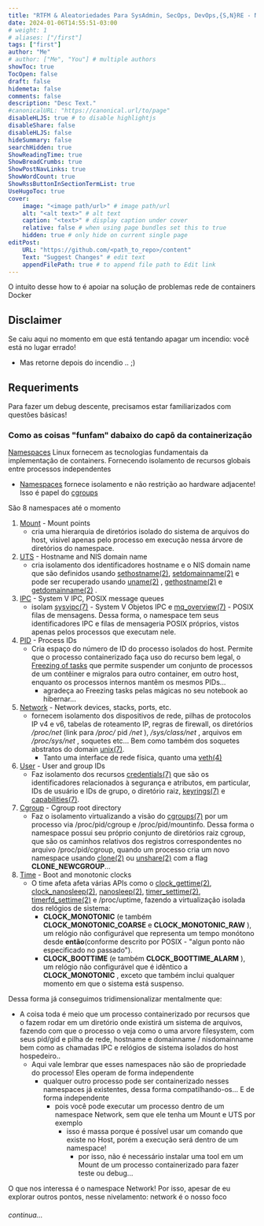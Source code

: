 ```yaml
---
title: "RTFM & Aleatoriedades Para SysAdmin, SecOps, DevOps,{S,N}RE - Network Trobleshooting Container Docker"
date: 2024-01-06T14:55:51-03:00
# weight: 1
# aliases: ["/first"]
tags: ["first"]
author: "Me"
# author: ["Me", "You"] # multiple authors
showToc: true
TocOpen: false
draft: false
hidemeta: false
comments: false
description: "Desc Text."
#canonicalURL: "https://canonical.url/to/page"
disableHLJS: true # to disable highlightjs
disableShare: false
disableHLJS: false
hideSummary: false
searchHidden: true
ShowReadingTime: true
ShowBreadCrumbs: true
ShowPostNavLinks: true
ShowWordCount: true
ShowRssButtonInSectionTermList: true
UseHugoToc: true
cover:
    image: "<image path/url>" # image path/url
    alt: "<alt text>" # alt text
    caption: "<text>" # display caption under cover
    relative: false # when using page bundles set this to true
    hidden: true # only hide on current single page
editPost:
    URL: "https://github.com/<path_to_repo>/content"
    Text: "Suggest Changes" # edit text
    appendFilePath: true # to append file path to Edit link
---
```


O intuito desse how to é apoiar na solução de problemas rede de containers Docker


## Disclaimer 
Se caiu aqui no momento em que está tentando apagar um incendio: você está no lugar errado! 
- Mas retorne depois do incendio .. ;)


## Requeriments
Para fazer um debug descente, precisamos estar familiarizados com questões básicas! 

### Como as coisas "funfam" dabaixo do capô da containerização

[Namespaces](https://man7.org/linux/man-pages/man7/namespaces.7.html) Linux fornecem as tecnologias fundamentais da implementação de containers. Fornecendo isolamento de recursos globais entre processos independentes

- [Namespaces](https://lwn.net/Articles/766124/) fornece isolamento e não restrição ao hardware adjacente! Isso é papel do [cgroups](https://docs.kernel.org/admin-guide/cgroup-v2.html)

São 8 namespaces até o momento

1. [Mount](https://man7.org/linux/man-pages/man7/mount_namespaces.7.html) - Mount points
	- cria uma hierarquia de diretórios isolado do sistema de arquivos do host, visivel apenas pelo processo em execução nessa árvore de diretórios do namespace.
1. [UTS](https://man7.org/linux/man-pages/man7/uts_namespaces.7.html) - Hostname and NIS domain  name
	- cria isolamento dos identificadores  hostname e o NIS domain name que são definidos
       usando [sethostname(2)](https://man7.org/linux/man-pages/man2/sethostname.2.html), [setdomainname(2)](https://man7.org/linux/man-pages/man2/setdomainname.2.html) e pode ser recuperado usando [uname(2)](https://man7.org/linux/man-pages/man2/uname.2.html) , [gethostname(2)](https://man7.org/linux/man-pages/man2/gethostname.2.html) e [getdomainname(2)](https://man7.org/linux/man-pages/man2/getdomainname.2.html) .
1. [IPC](https://man7.org/linux/man-pages/man7/ipc_namespaces.7.html) - System V IPC, POSIX message queues 
    - isolam  [sysvipc(7)](https://man7.org/linux/man-pages/man7/sysvipc.7.html) - System V Objetos IPC e [mq_overview(7)](https://man7.org/linux/man-pages/man7/mq_overview.7.html) - POSIX filas de mensagens. Dessa forma, o namespace tem seus identificadores IPC e filas de mensageria POSIX próprios, vistos apenas pelos processos  que executam nele.
1. [PID](https://man7.org/linux/man-pages/man7/pid_namespaces.7.html) - Process IDs
    - Cria espaço do número de ID do processo isolados do host. Permite que o processo containerizado faça uso do recurso bem legal, o [Freezing of tasks](https://www.kernel.org/doc/html/next/power/freezing-of-tasks.html) que permite  suspender um conjunto de processos de um contêiner e migralos para outro container, em outro host,  enquanto os processos internos mantêm os mesmos PIDs... 
         - agradeça ao Freezing tasks pelas mágicas no seu notebook ao hibernar...  
1. [Network](https://man7.org/linux/man-pages/man7/network_namespaces.7.html) - Network devices, stacks, ports,  etc.
    - fornecem isolamento dos dispositivos de rede, pilhas de protocolos IP v4 e v6, tabelas de roteamento IP, regras de firewall, os diretórios  _/proc/net_ (link para _/proc/_ pid _/net_ ), _/sys/class/net_ , arquivos em _/proc/sys/net_ , soquetes etc... Bem como também dos soquetes abstratos do domain [unix(7)](https://man7.org/linux/man-pages/man7/unix.7.html).
        - Tanto uma interface de rede física, quanto uma [veth(4)](https://man7.org/linux/man-pages/man4/veth.4.html) 
1. [User](https://man7.org/linux/man-pages/man7/user_namespaces.7.html) - User and group IDs
    - Faz isolamento dos recursos [credentials(7)](https://man7.org/linux/man-pages/man7/credentials.7.html) que são os identificadores relacionados à segurança e atributos, em particular, IDs de usuário e IDs de grupo, o diretório raiz, [keyrings(7)](https://man7.org/linux/man-pages/man7/keyrings.7.html)  e [capabilities(7)](https://man7.org/linux/man-pages/man7/capabilities.7.html).
2. [Cgroup](https://man7.org/linux/man-pages/man7/cgroup_namespaces.7.html) - Cgroup root directory
    - Faz o isolamento virtualizando a visão do [cgroups(7)](https://man7.org/linux/man-pages/man7/cgroups.7.html) por um processo via /proc/pid/cgroup e /proc/pid/mountinfo. Dessa forma o namespace possui seu próprio conjunto de diretórios raiz cgroup, que são os caminhos relativos dos registros correspondentes no arquivo /proc/pid/cgroup, quando um processo cria um novo namespace usando [clone(2)](https://man7.org/linux/man-pages/man2/clone.2.html) ou [unshare(2)](https://man7.org/linux/man-pages/man2/unshare.2.html) com a flag **CLONE_NEWCGROUP**...
3. [Time](https://man7.org/linux/man-pages/man7/time_namespaces.7.html) - Boot and monotonic clocks
     - O time afeta afeta várias APIs como o [clock_gettime(2)](https://man7.org/linux/man-pages/man2/clock_gettime.2.html), [clock_nanosleep(2)](https://man7.org/linux/man-pages/man2/clock_nanosleep.2.html), [nanosleep(2)](https://man7.org/linux/man-pages/man2/nanosleep.2.html), [timer_settime(2)](https://man7.org/linux/man-pages/man2/timer_settime.2.html), [timerfd_settime(2)](https://man7.org/linux/man-pages/man2/timerfd_settime.2.html) e /proc/uptime, fazendo a virtualização isolada dos relógios de sistema:
         - **CLOCK_MONOTONIC** (e também **CLOCK_MONOTONIC_COARSE** e **CLOCK_MONOTONIC_RAW** ), um relógio não configurável que representa um  tempo monótono desde **então**(conforme descrito por POSIX - "algun ponto não especificado no passado").
         - **CLOCK_BOOTTIME** (e também **CLOCK_BOOTTIME_ALARM** ), um relógio não configurável que é idêntico a **CLOCK_MONOTONIC** , exceto que também inclui qualquer momento em que o sistema está suspenso.

Dessa forma já conseguimos tridimensionalizar mentalmente que:

- A coisa toda é meio que um processo containerizado por recursos que o fazem rodar em um diretório onde existirá um sistema de arquivos, fazendo com que o processo o veja como  o uma arvore filesystem, com seus pid/gid e pilha de rede, hostname e domainname / nisdomainname bem como as chamadas IPC e relógios de sistema isolados do host hospedeiro..
  - Aqui vale lembrar que esses namespaces não são de propriedade do processo! Eles operam de forma independente
     - qualquer outro processo pode ser containerizado nesses namespaces já existentes, dessa forma compatilhando-os... E de forma independente
         - pois você pode executar um processo dentro de um namespace Network, sem que ele tenha um Mount e UTS por exemplo
             - isso é massa porque é possível usar um comando  que existe no Host, porém a execução será dentro de um namespace!
                 - por isso, não é necessário instalar uma tool em um Mount de um processo containerizado para fazer teste ou debug...


O que nos interessa é o namespace Network! Por isso, apesar de eu explorar outros pontos, nesse nivelamento: network é o nosso foco


###### continua...


